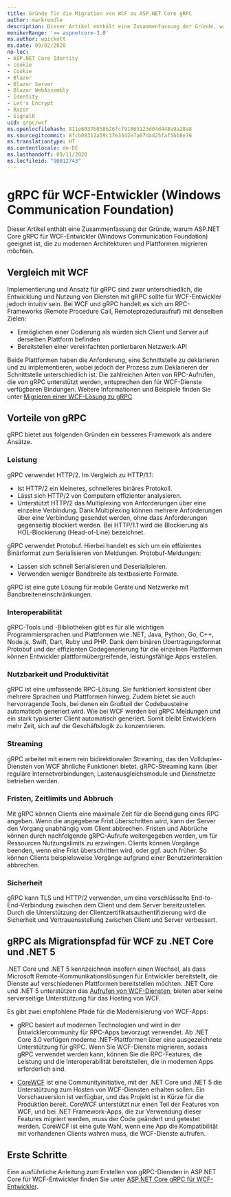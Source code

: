 ```yaml
---
title: Gründe für die Migration von WCF zu ASP.NET Core gRPC
author: markrendle
description: Dieser Artikel enthält eine Zusammenfassung der Gründe, warum ASP.NET Core gRPC für WCF-Entwickler (Windows Communication Foundation) geeignet ist, die zu modernen Architekturen und Plattformen migrieren möchten.
monikerRange: '>= aspnetcore-3.0'
ms.author: wpickett
ms.date: 09/02/2020
no-loc:
- ASP.NET Core Identity
- cookie
- Cookie
- Blazor
- Blazor Server
- Blazor WebAssembly
- Identity
- Let's Encrypt
- Razor
- SignalR
uid: grpc/wcf
ms.openlocfilehash: 811e6037b058b26fcf91063123d04d448a9a28a8
ms.sourcegitcommit: 8fcb08312a59c37e3542e7a67dad25faf5bb8e76
ms.translationtype: HT
ms.contentlocale: de-DE
ms.lasthandoff: 09/11/2020
ms.locfileid: "90012743"
---
```

# <a name="grpc-for-windows-communication-foundation-wcf-developers"></a>gRPC für WCF-Entwickler (Windows Communication Foundation)

Dieser Artikel enthält eine Zusammenfassung der Gründe, warum ASP.NET Core gRPC für WCF-Entwickler (Windows Communication Foundation) geeignet ist, die zu modernen Architekturen und Plattformen migrieren möchten.

## <a name="comparison-to-wcf"></a>Vergleich mit WCF

Implementierung und Ansatz für gRPC sind zwar unterschiedlich, die Entwicklung und Nutzung von Diensten mit gRPC sollte für WCF-Entwickler jedoch intuitiv sein. Bei WCF und gRPC handelt es sich um RPC-Frameworks (Remote Procedure Call, Remoteprozeduraufruf) mit denselben Zielen:

* Ermöglichen einer Codierung als würden sich Client und Server auf derselben Plattform befinden
* Bereitstellen einer vereinfachten portierbaren Netzwerk-API

Beide Plattformen haben die Anforderung, eine Schnittstelle zu deklarieren und zu implementieren, wobei jedoch der Prozess zum Deklarieren der Schnittstelle unterschiedlich ist. Die zahlreichen Arten von RPC-Aufrufen, die von gRPC unterstützt werden, entsprechen den für WCF-Dienste verfügbaren Bindungen. Weitere Informationen und Beispiele finden Sie unter [Migrieren einer WCF-Lösung zu gRPC](/dotnet/architecture/grpc-for-wcf-developers/migrate-wcf-to-grpc).

## <a name="benefits-of-grpc"></a>Vorteile von gRPC

gRPC bietet aus folgenden Gründen ein besseres Framework als andere Ansätze.

### <a name="performance"></a>Leistung

gRPC verwendet HTTP/2. Im Vergleich zu HTTP/1.1:

* Ist HTTP/2 ein kleineres, schnelleres binäres Protokoll.
* Lässt sich HTTP/2 von Computern effizienter analysieren.
* Unterstützt HTTP/2 das Multiplexing von Anforderungen über eine einzelne Verbindung. Dank Multiplexing können mehrere Anforderungen über eine Verbindung gesendet werden, ohne dass Anforderungen gegenseitig blockiert werden. Bei HTTP/1.1 wird die Blockierung als HOL-Blockierung (Head-of-Line) bezeichnet.

gRPC verwendet Protobuf. Hierbei handelt es sich um ein effizientes Binärformat zum Serialisieren von Meldungen. Protobuf-Meldungen:
* Lassen sich schnell Serialisieren und Deserialisieren.
* Verwenden weniger Bandbreite als textbasierte Formate. 

gRPC ist eine gute Lösung für mobile Geräte und Netzwerke mit Bandbreiteneinschränkungen.

### <a name="interoperability"></a>Interoperabilität

gRPC-Tools und -Bibliotheken gibt es für alle wichtigen Programmiersprachen und Plattformen wie .NET, Java, Python, Go, C++, Node.js, Swift, Dart, Ruby und PHP. Dank dem binären Übertragungsformat Protobuf und der effizienten Codegenerierung für die einzelnen Plattformen können Entwickler plattformübergreifende, leistungsfähige Apps erstellen.

### <a name="usability-and-productivity"></a>Nutzbarkeit und Produktivität

gRPC ist eine umfassende RPC-Lösung. Sie funktioniert konsistent über mehrere Sprachen und Plattformen hinweg. Zudem bietet sie auch hervorragende Tools, bei denen ein Großteil der Codebausteine automatisch generiert wird. Wie bei WCF werden bei gRPC Meldungen und ein stark typisierter Client automatisch generiert. Somit bleibt Entwicklern mehr Zeit, sich auf die Geschäftslogik zu konzentrieren.

### <a name="streaming"></a>Streaming

gRPC arbeitet mit einem rein bidirektionalen Streaming, das den Vollduplex-Diensten von WCF ähnliche Funktionen bietet. gRPC-Streaming kann über reguläre Internetverbindungen, Lastenausgleichsmodule und Dienstnetze betrieben werden.

### <a name="deadlines-timeouts-and-cancellation"></a>Fristen, Zeitlimits und Abbruch

Mit gRPC können Clients eine maximale Zeit für die Beendigung eines RPC angeben. Wenn die angegebene Frist überschritten wird, kann der Server den Vorgang unabhängig vom Client abbrechen. Fristen und Abbrüche können durch nachfolgende gRPC-Aufrufe weitergegeben werden, um für Ressourcen Nutzungslimits zu erzwingen. Clients können Vorgänge beenden, wenn eine Frist überschritten wird, oder ggf. auch früher. So können Clients beispielsweise Vorgänge aufgrund einer Benutzerinteraktion abbrechen.

### <a name="security"></a>Sicherheit

gRPC kann TLS und HTTP/2 verwenden, um eine verschlüsselte End-to-End-Verbindung zwischen dem Client und dem Server bereitzustellen. Durch die Unterstützung der Clientzertifikatsauthentifizierung wird die Sicherheit und Vertrauensstellung zwischen Client und Server verbessert.

## <a name="grpc-as-a-migration-path-for-wcf-to-net-core-and-net-5"></a>gRPC als Migrationspfad für WCF zu .NET Core und .NET 5

.NET Core und .NET 5 kennzeichnen insofern einen Wechsel, als dass Microsoft Remote-Kommunikationslösungen für Entwickler bereitstellt, die Dienste auf verschiedenen Plattformen bereitstellen möchten. .NET Core und .NET 5 unterstützen das [Aufrufen von WCF-Diensten](/dotnet/core/additional-tools/wcf-web-service-reference-guide), bieten aber keine serverseitige Unterstützung für das Hosting von WCF.

Es gibt zwei empfohlene Pfade für die Modernisierung von WCF-Apps:

* gRPC basiert auf modernen Technologien und wird in der Entwicklercommunity für RPC-Apps bevorzugt verwendet. Ab .NET Core 3.0 verfügen moderne .NET-Plattformen über eine ausgezeichnete Unterstützung für gRPC. Wenn Sie WCF-Dienste migrieren, sodass gRPC verwendet werden kann, können Sie die RPC-Features, die Leistung und die Interoperabilität bereitstellen, die in modernen Apps erforderlich sind.

* [CoreWCF](https://github.com/CoreWCF/CoreWCF) ist eine Communityinitiative, mit der .NET Core und .NET 5 die Unterstützung zum Hosten von WCF-Diensten erhalten sollen. Ein Vorschauversion ist verfügbar, und das Projekt ist in Kürze für die Produktion bereit. CoreWCF unterstützt nur einen Teil der Features von WCF, und bei .NET Framework-Apps, die zur Verwendung dieser Features migriert werden, muss der Code geändert und getestet werden. CoreWCF ist eine gute Wahl, wenn eine App die Kompatibilität mit vorhandenen Clients wahren muss, die WCF-Dienste aufrufen.

## <a name="get-started"></a>Erste Schritte

Eine ausführliche Anleitung zum Erstellen von gRPC-Diensten in ASP.NET Core für WCF-Entwickler finden Sie unter [ASP.NET Core gRPC für WCF-Entwickler](/dotnet/architecture/grpc-for-wcf-developers).

